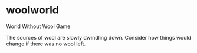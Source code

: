 # woolworld
World Without Wool Game

The sources of wool are slowly dwindling down.
Consider how things would change if there was no wool left.
